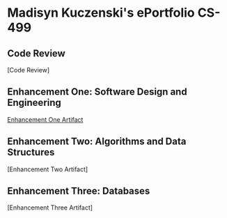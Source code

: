 # Madisyn Kuczenski's ePortfolio CS-499

## Code Review
[Code Review]

## Enhancement One: Software Design and Engineering 
[Enhancement One Artifact](https://github.com/madisynk/madisynk.github.io/blob/main/CS499%20Enhancement1%20MKuczenski)

## Enhancement Two: Algorithms and Data Structures
[Enhancement Two Artifact]

## Enhancement Three: Databases
[Enhancement Three Artifact]
